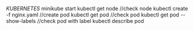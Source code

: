 *KUBERNETES*
minikube start
kubectl get node //check node
kubectl create -f nginx.yaml //create pod
kubectl get pod //check pod
kubectl get pod --show-labels //check pod with label
kubectl describe pod
